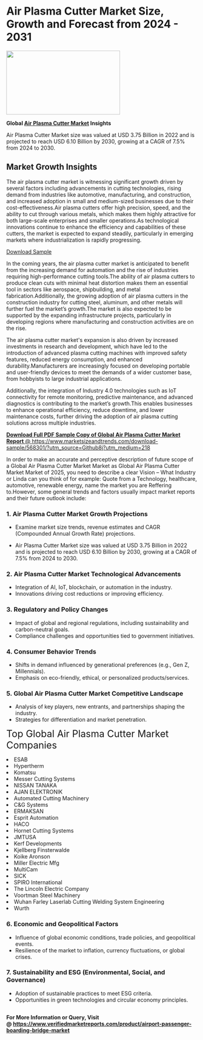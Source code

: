 <H1>Air Plasma Cutter Market Size, Growth and Forecast from 2024 - 2031</H1><img class="aligncenter size-medium wp-image-584254" src="https://thirdeyenews.in/wp-content/uploads/2024/09/Global-Market-Research-300x168.jpeg" alt="" width="300" height="168" /><p><strong>Global&nbsp;<a href="https://www.marketsizeandtrends.com/download-sample/568301/?utm_source=Github8j?utm_medium=218">Air Plasma Cutter Market</a> Insights</strong></p><p>Air Plasma Cutter Market size was valued at USD 3.75 Billion in 2022 and is projected to reach USD 6.10 Billion by 2030, growing at a CAGR of 7.5% from 2024 to 2030.</p><p><h2>Market Growth Insights</h2> <p>The air plasma cutter market is witnessing significant growth driven by several factors including advancements in cutting technologies, rising demand from industries like automotive, manufacturing, and construction, and increased adoption in small and medium-sized businesses due to their cost-effectiveness.Air plasma cutters offer high precision, speed, and the ability to cut through various metals, which makes them highly attractive for both large-scale enterprises and smaller operations.As technological innovations continue to enhance the efficiency and capabilities of these cutters, the market is expected to expand steadily, particularly in emerging markets where industrialization is rapidly progressing.</p> <p><a href="#">Download Sample</a></p> <p>In the coming years, the air plasma cutter market is anticipated to benefit from the increasing demand for automation and the rise of industries requiring high-performance cutting tools.The ability of air plasma cutters to produce clean cuts with minimal heat distortion makes them an essential tool in sectors like aerospace, shipbuilding, and metal fabrication.Additionally, the growing adoption of air plasma cutters in the construction industry for cutting steel, aluminum, and other metals will further fuel the market’s growth.The market is also expected to be supported by the expanding infrastructure projects, particularly in developing regions where manufacturing and construction activities are on the rise.</p> <p>The air plasma cutter market's expansion is also driven by increased investments in research and development, which have led to the introduction of advanced plasma cutting machines with improved safety features, reduced energy consumption, and enhanced durability.Manufacturers are increasingly focused on developing portable and user-friendly devices to meet the demands of a wider customer base, from hobbyists to large industrial applications.</p> <p>Additionally, the integration of Industry 4.0 technologies such as IoT connectivity for remote monitoring, predictive maintenance, and advanced diagnostics is contributing to the market’s growth.This enables businesses to enhance operational efficiency, reduce downtime, and lower maintenance costs, further driving the adoption of air plasma cutting solutions across multiple industries.</p> <p><a href="#"></p><p><span class=""><strong>Download Full PDF Sample Copy of Global Air Plasma Cutter Market Report</strong> @ <a href="https://www.marketsizeandtrends.com/download-sample/568301/?utm_source=Github8j?utm_medium=218" target="_blank">https://www.marketsizeandtrends.com/download-sample/568301/?utm_source=Github8j?utm_medium=218</a></span></p><p>In order to make an accurate and perceptive description of future scope of a Global&nbsp;Air Plasma Cutter Market Market as Global&nbsp;Air Plasma Cutter Market Market of 2025, you need to describe a clear Vision &ndash; What Industry or Linda can you think of for example: Quote from a Technology, healthcare, automotive, renewable energy, name the market you are Reffering to.However, some general trends and factors usually impact market reports and their future outlook include:</p><h3>1.&nbsp;<strong>Air Plasma Cutter Market Growth Projections</strong></h3><ul><li>Examine market size trends, revenue estimates and CAGR (Compounded Annual Growth Rate) projections.</li><li><p>Air Plasma Cutter Market size was valued at USD 3.75 Billion in 2022 and is projected to reach USD 6.10 Billion by 2030, growing at a CAGR of 7.5% from 2024 to 2030.</p></li></ul><h3>2.&nbsp;<strong>Air Plasma Cutter Market Technological Advancements</strong></h3><ul><li>Integration of AI, IoT, blockchain, or automation in the industry.</li><li>Innovations driving cost reductions or improving efficiency.</li></ul><h3>3.&nbsp;<strong>Regulatory and Policy Changes</strong></h3><ul><li>Impact of global and regional regulations, including sustainability and carbon-neutral goals.</li><li>Compliance challenges and opportunities tied to government initiatives.</li></ul><h3>4.&nbsp;<strong>Consumer Behavior Trends</strong></h3><ul><li>Shifts in demand influenced by generational preferences (e.g., Gen Z, Millennials).</li><li>Emphasis on eco-friendly, ethical, or personalized products/services.</li></ul><h3>5.&nbsp;<strong>Global Air Plasma Cutter Market Competitive Landscape</strong></h3><ul><li>Analysis of key players, new entrants, and partnerships shaping the industry.</li><li>Strategies for differentiation and market penetration.</li></ul><p data-pm-slice="1 1 []"><span style="color: inherit; font-family: inherit; font-size: 25px;">Top Global Air Plasma Cutter Market Companies</span></p><div class="" data-test-id=""><p><li>ESAB</li><li> Hypertherm</li><li> Komatsu</li><li> Messer Cutting Systems</li><li> NISSAN TANAKA</li><li> AJAN ELEKTRONIK</li><li> Automated Cutting Machinery</li><li> C&G Systems</li><li> ERMAKSAN</li><li> Esprit Automation</li><li> HACO</li><li> Hornet Cutting Systems</li><li> JMTUSA</li><li> Kerf Developments</li><li> Kjellberg Finsterwalde</li><li> Koike Aronson</li><li> Miller Electric Mfg</li><li> MultiCam</li><li> SICK</li><li> SPIRO International</li><li> The Lincoln Electric Company</li><li> Voortman Steel Machinery</li><li> Wuhan Farley Laserlab Cutting Welding System Engineering</li><li> Wurth</li></p></div><h3>6.&nbsp;<strong>Economic and Geopolitical Factors</strong></h3><ul><li>Influence of global economic conditions, trade policies, and geopolitical events.</li><li>Resilience of the market to inflation, currency fluctuations, or global crises.</li></ul><h3>7.&nbsp;<strong>Sustainability and ESG (Environmental, Social, and Governance)</strong></h3><ul><li>Adoption of sustainable practices to meet ESG criteria.</li><li>Opportunities in green technologies and circular economy principles.</li></ul><h2><strong style="font-size: 14px;">For More Information or Query, Visit @&nbsp;</strong><a style="background-color: #ffffff; font-size: 14px;" href="https://www.marketsizeandtrends.com/report/air-plasma-cutter-market/" target="_blank">https://www.verifiedmarketreports.com/product/airport-passenger-boarding-bridge-market</a></h2>